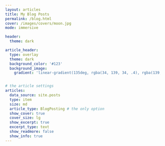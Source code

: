 ```yaml
---
layout: articles
title: My Blog Posts
permalink: /blog.html
cover: /images/covers/moon.jpg
mode: immersive

header: 
  theme: dark

article_header: 
  type: overlay
  theme: dark
  background_color: '#123'
  background_image: 
    gradient: 'linear-gradient(135deg, rgba(34, 139, 34, .4), rgba(139, 34, 139, .4))'


# the article settings
articles:
  data_source: site.posts
  type: item
  size: md
  article_type: BlogPosting # the only option
  show_cover: true
  cover_size: lg
  show_excerpt: true
  excerpt_type: text
  show_readmore: false
  show_info: true
---
```


